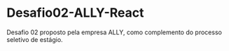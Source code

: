 # Desafio02-ALLY-React
Desafio 02 proposto pela empresa ALLY, como complemento do processo seletivo de estágio.
